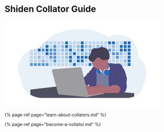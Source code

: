 # Shiden Collator Guide

![](../../.gitbook/assets/undraw_developer_activity_bv83-1-%20%281%29.png)

{% page-ref page="learn-about-collators.md" %}

{% page-ref page="become-a-collator.md" %}

